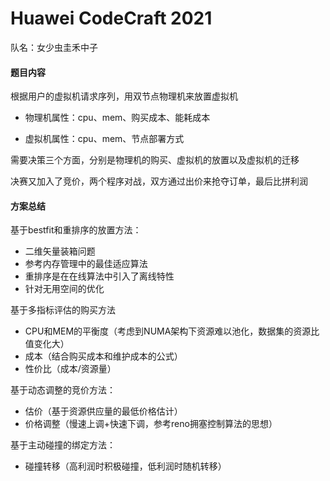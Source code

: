 # Huawei CodeCraft 2021

队名：女少虫圭禾中子

#### 题目内容

根据用户的虚拟机请求序列，用双节点物理机来放置虚拟机

- 物理机属性：cpu、mem、购买成本、能耗成本

- 虚拟机属性：cpu、mem、节点部署方式

需要决策三个方面，分别是物理机的购买、虚拟机的放置以及虚拟机的迁移

决赛又加入了竞价，两个程序对战，双方通过出价来抢夺订单，最后比拼利润

#### 方案总结

基于bestfit和重排序的放置方法：

- 二维矢量装箱问题
- 参考内存管理中的最佳适应算法
- 重排序是在在线算法中引入了离线特性
- 针对无用空间的优化

基于多指标评估的购买方法

- CPU和MEM的平衡度（考虑到NUMA架构下资源难以池化，数据集的资源比值变化大）
- 成本（结合购买成本和维护成本的公式）
- 性价比（成本/资源量）

基于动态调整的竞价方法：

- 估价（基于资源供应量的最低价格估计）
- 价格调整（慢速上调+快速下调，参考reno拥塞控制算法的思想）

基于主动碰撞的绑定方法：

- 碰撞转移（高利润时积极碰撞，低利润时随机转移）
